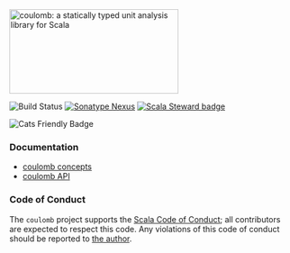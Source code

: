<img src="/docs/assets/coulomb-splash-800x400.png" alt="coulomb: a statically typed unit analysis library for Scala" width="300" height="150">

 ![Build Status](https://github.com/erikerlandson/coulomb/workflows/Continuous%20Integration/badge.svg?branch=scala3)
 [![Sonatype Nexus](https://img.shields.io/nexus/r/https/s01.oss.sonatype.org/com.manyangled/coulomb-core_3.svg)](https://s01.oss.sonatype.org/content/repositories/releases/com/manyangled/coulomb-core_3/)
 [![Scala Steward badge](https://img.shields.io/badge/Scala_Steward-helping-brightgreen.svg?style=flat&logo=data:image/png;base64,iVBORw0KGgoAAAANSUhEUgAAAA4AAAAQCAMAAAARSr4IAAAAVFBMVEUAAACHjojlOy5NWlrKzcYRKjGFjIbp293YycuLa3pYY2LSqql4f3pCUFTgSjNodYRmcXUsPD/NTTbjRS+2jomhgnzNc223cGvZS0HaSD0XLjbaSjElhIr+AAAAAXRSTlMAQObYZgAAAHlJREFUCNdNyosOwyAIhWHAQS1Vt7a77/3fcxxdmv0xwmckutAR1nkm4ggbyEcg/wWmlGLDAA3oL50xi6fk5ffZ3E2E3QfZDCcCN2YtbEWZt+Drc6u6rlqv7Uk0LdKqqr5rk2UCRXOk0vmQKGfc94nOJyQjouF9H/wCc9gECEYfONoAAAAASUVORK5CYII=)](https://scala-steward.org)

 ![Cats Friendly Badge](https://typelevel.org/cats/img/cats-badge-tiny.png)

### Documentation

- [coulomb concepts](https://erikerlandson.github.io/coulomb/)
- [coulomb API](https://www.javadoc.io/doc/com.manyangled/coulomb-docs_3/latest/index.html)

### Code of Conduct
The `coulomb` project supports the [Scala Code of Conduct](https://typelevel.org/code-of-conduct.html);
all contributors are expected to respect this code.
Any violations of this code of conduct should be reported to [the author](https://github.com/erikerlandson/).

